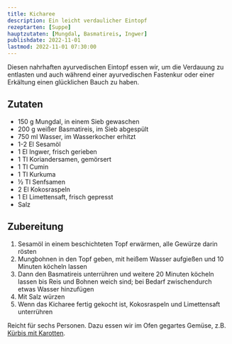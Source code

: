 ```yaml
---
title: Kicharee
description: Ein leicht verdaulicher Eintopf 
rezeptarten: [Suppe]
hauptzutaten: [Mungdal, Basmatireis, Ingwer]
publishdate: 2022-11-01
lastmod: 2022-11-01 07:30:00
---
```


Diesen nahrhaften ayurvedischen Eintopf essen wir, um die Verdauung zu entlasten und auch während einer ayurvedischen Fastenkur oder einer Erkältung einen glücklichen Bauch zu haben.

## Zutaten

- 150 g Mungdal, in einem Sieb gewaschen
- 200 g weißer Basmatireis, im Sieb abgespült
- 750 ml Wasser, im Wasserkocher erhitzt
- 1-2 El Sesamöl
- 1 El Ingwer, frisch gerieben
- 1 Tl Koriandersamen, gemörsert
- 1 Tl Cumin
- 1 Tl Kurkuma
- ½ Tl Senfsamen
- 2 El Kokosraspeln
- 1 El Limettensaft, frisch gepresst
- Salz

## Zubereitung

1. Sesamöl in einem beschichteten Topf erwärmen, alle Gewürze darin rösten
2. Mungbohnen in den Topf geben, mit heißem Wasser aufgießen und 10 Minuten köcheln lassen
3. Dann den Basmatireis unterrühren und weitere 20 Minuten köcheln lassen bis Reis und Bohnen weich sind; bei Bedarf zwischendurch etwas Wasser hinzufügen
4. Mit Salz würzen
5. Wenn das Kicharee fertig gekocht ist, Kokosraspeln und Limettensaft unterrühren

Reicht für sechs Personen. Dazu essen wir im Ofen gegartes Gemüse, z.B. [Kürbis mit Karotten][1].

[1]: /rezepte/gebackener-kuerbis/